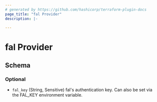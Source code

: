 ```yaml
---
# generated by https://github.com/hashicorp/terraform-plugin-docs
page_title: "fal Provider"
description: |-
  
---
```


# fal Provider





<!-- schema generated by tfplugindocs -->
## Schema

### Optional

- `fal_key` (String, Sensitive) fal's authentication key. Can also be set via the FAL_KEY environment variable.
